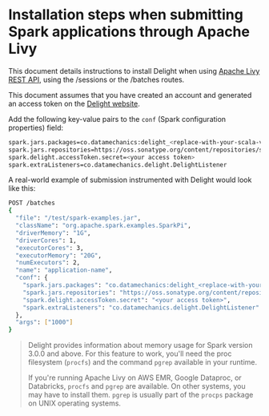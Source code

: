 # Installation steps when submitting Spark applications through Apache Livy

This document details instructions to install Delight when using [Apache Livy REST API](https://livy.incubator.apache.org/docs/latest/rest-api.html), using the /sessions or the /batches routes.

This document assumes that you have created an account and generated an access token on the [Delight website](https://www.datamechanics.co/delight).

Add the following key-value pairs to the `conf` (Spark configuration properties) field:

```bash
spark.jars.packages=co.datamechanics:delight_<replace-with-your-scala-version-2.11-or-2.12>:latest-SNAPSHOT
spark.jars.repositories=https://oss.sonatype.org/content/repositories/snapshots
spark.delight.accessToken.secret=<your access token>
spark.extraListeners=co.datamechanics.delight.DelightListener
```

A real-world example of submission instrumented with Delight would look like this:

```bash
POST /batches
{
  "file": "/test/spark-examples.jar",
  "className": "org.apache.spark.examples.SparkPi",
  "driverMemory": "1G",
  "driverCores": 1,
  "executorCores": 3,
  "executorMemory": "20G",
  "numExecutors": 2,
  "name": "application-name",
  "conf": {
    "spark.jars.packages": "co.datamechanics:delight_<replace-with-your-scala-version-2.11-or-2.12>:latest-SNAPSHOT",
    "spark.jars.repositories": "https://oss.sonatype.org/content/repositories/snapshots",
    "spark.delight.accessToken.secret": "<your access token>",
    "spark.extraListeners": "co.datamechanics.delight.DelightListener"
  },
  "args": ["1000"]
}
```

> Delight provides information about memory usage for Spark version 3.0.0 and above.
> For this feature to work, you'll need the proc filesystem (`procfs`) and the command `pgrep` available in your runtime.
>
> If you're running Apache Livy on AWS EMR, Google Dataproc, or Databricks, `procfs` and `pgrep` are available. On other systems, you may have to install them. `pgrep` is usually part of the `procps` package on UNIX operating systems.
